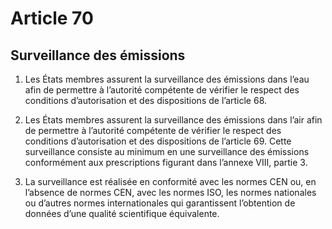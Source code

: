 # Article 70

## Surveillance des émissions

1. Les États membres assurent la surveillance des émissions
   dans l’eau afin de permettre à l’autorité compétente de vérifier le respect des conditions d’autorisation et des dispositions de l’article 68.

2. Les États membres assurent la surveillance des émissions
   dans l’air afin de permettre à l’autorité compétente de vérifier le respect des conditions d’autorisation et des dispositions de l’article 69. Cette surveillance consiste au minimum en une surveillance des émissions conformément aux prescriptions figurant dans l’annexe VIII, partie 3.

3. La surveillance est réalisée en conformité avec les normes
   CEN ou, en l’absence de normes CEN, avec les normes ISO, les
   normes nationales ou d’autres normes internationales qui garantissent l’obtention de données d’une qualité scientifique équivalente.
